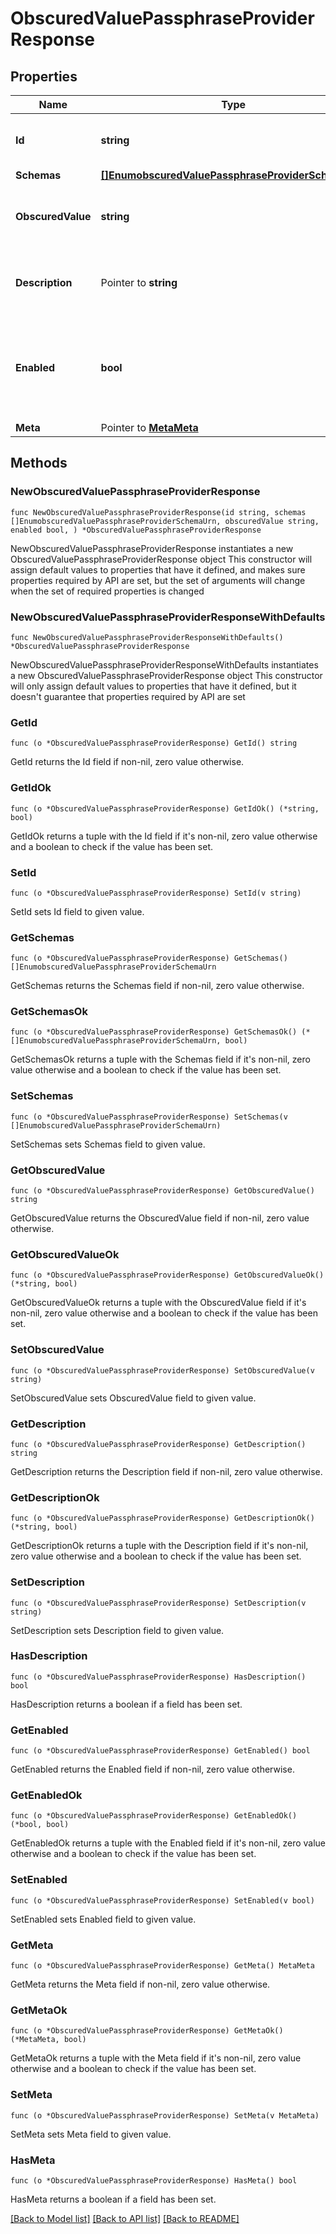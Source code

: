 # ObscuredValuePassphraseProviderResponse

## Properties

Name | Type | Description | Notes
------------ | ------------- | ------------- | -------------
**Id** | **string** | Name of the Passphrase Provider | 
**Schemas** | [**[]EnumobscuredValuePassphraseProviderSchemaUrn**](EnumobscuredValuePassphraseProviderSchemaUrn.md) |  | 
**ObscuredValue** | **string** | The value to be stored in an obscured form. | 
**Description** | Pointer to **string** | A description for this Passphrase Provider | [optional] 
**Enabled** | **bool** | Indicates whether this Passphrase Provider is enabled for use in the server. | 
**Meta** | Pointer to [**MetaMeta**](MetaMeta.md) |  | [optional] 

## Methods

### NewObscuredValuePassphraseProviderResponse

`func NewObscuredValuePassphraseProviderResponse(id string, schemas []EnumobscuredValuePassphraseProviderSchemaUrn, obscuredValue string, enabled bool, ) *ObscuredValuePassphraseProviderResponse`

NewObscuredValuePassphraseProviderResponse instantiates a new ObscuredValuePassphraseProviderResponse object
This constructor will assign default values to properties that have it defined,
and makes sure properties required by API are set, but the set of arguments
will change when the set of required properties is changed

### NewObscuredValuePassphraseProviderResponseWithDefaults

`func NewObscuredValuePassphraseProviderResponseWithDefaults() *ObscuredValuePassphraseProviderResponse`

NewObscuredValuePassphraseProviderResponseWithDefaults instantiates a new ObscuredValuePassphraseProviderResponse object
This constructor will only assign default values to properties that have it defined,
but it doesn't guarantee that properties required by API are set

### GetId

`func (o *ObscuredValuePassphraseProviderResponse) GetId() string`

GetId returns the Id field if non-nil, zero value otherwise.

### GetIdOk

`func (o *ObscuredValuePassphraseProviderResponse) GetIdOk() (*string, bool)`

GetIdOk returns a tuple with the Id field if it's non-nil, zero value otherwise
and a boolean to check if the value has been set.

### SetId

`func (o *ObscuredValuePassphraseProviderResponse) SetId(v string)`

SetId sets Id field to given value.


### GetSchemas

`func (o *ObscuredValuePassphraseProviderResponse) GetSchemas() []EnumobscuredValuePassphraseProviderSchemaUrn`

GetSchemas returns the Schemas field if non-nil, zero value otherwise.

### GetSchemasOk

`func (o *ObscuredValuePassphraseProviderResponse) GetSchemasOk() (*[]EnumobscuredValuePassphraseProviderSchemaUrn, bool)`

GetSchemasOk returns a tuple with the Schemas field if it's non-nil, zero value otherwise
and a boolean to check if the value has been set.

### SetSchemas

`func (o *ObscuredValuePassphraseProviderResponse) SetSchemas(v []EnumobscuredValuePassphraseProviderSchemaUrn)`

SetSchemas sets Schemas field to given value.


### GetObscuredValue

`func (o *ObscuredValuePassphraseProviderResponse) GetObscuredValue() string`

GetObscuredValue returns the ObscuredValue field if non-nil, zero value otherwise.

### GetObscuredValueOk

`func (o *ObscuredValuePassphraseProviderResponse) GetObscuredValueOk() (*string, bool)`

GetObscuredValueOk returns a tuple with the ObscuredValue field if it's non-nil, zero value otherwise
and a boolean to check if the value has been set.

### SetObscuredValue

`func (o *ObscuredValuePassphraseProviderResponse) SetObscuredValue(v string)`

SetObscuredValue sets ObscuredValue field to given value.


### GetDescription

`func (o *ObscuredValuePassphraseProviderResponse) GetDescription() string`

GetDescription returns the Description field if non-nil, zero value otherwise.

### GetDescriptionOk

`func (o *ObscuredValuePassphraseProviderResponse) GetDescriptionOk() (*string, bool)`

GetDescriptionOk returns a tuple with the Description field if it's non-nil, zero value otherwise
and a boolean to check if the value has been set.

### SetDescription

`func (o *ObscuredValuePassphraseProviderResponse) SetDescription(v string)`

SetDescription sets Description field to given value.

### HasDescription

`func (o *ObscuredValuePassphraseProviderResponse) HasDescription() bool`

HasDescription returns a boolean if a field has been set.

### GetEnabled

`func (o *ObscuredValuePassphraseProviderResponse) GetEnabled() bool`

GetEnabled returns the Enabled field if non-nil, zero value otherwise.

### GetEnabledOk

`func (o *ObscuredValuePassphraseProviderResponse) GetEnabledOk() (*bool, bool)`

GetEnabledOk returns a tuple with the Enabled field if it's non-nil, zero value otherwise
and a boolean to check if the value has been set.

### SetEnabled

`func (o *ObscuredValuePassphraseProviderResponse) SetEnabled(v bool)`

SetEnabled sets Enabled field to given value.


### GetMeta

`func (o *ObscuredValuePassphraseProviderResponse) GetMeta() MetaMeta`

GetMeta returns the Meta field if non-nil, zero value otherwise.

### GetMetaOk

`func (o *ObscuredValuePassphraseProviderResponse) GetMetaOk() (*MetaMeta, bool)`

GetMetaOk returns a tuple with the Meta field if it's non-nil, zero value otherwise
and a boolean to check if the value has been set.

### SetMeta

`func (o *ObscuredValuePassphraseProviderResponse) SetMeta(v MetaMeta)`

SetMeta sets Meta field to given value.

### HasMeta

`func (o *ObscuredValuePassphraseProviderResponse) HasMeta() bool`

HasMeta returns a boolean if a field has been set.


[[Back to Model list]](../README.md#documentation-for-models) [[Back to API list]](../README.md#documentation-for-api-endpoints) [[Back to README]](../README.md)


